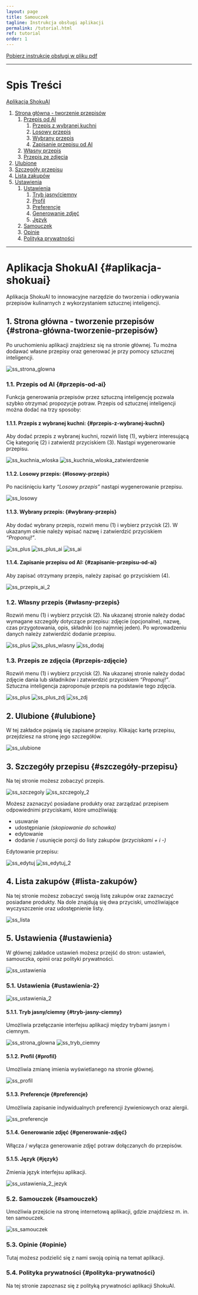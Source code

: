 ```yaml
---
layout: page
title: Samouczek
tagline: Instrukcja obsługi aplikacji
permalink: /tutorial.html
ref: tutorial
order: 1
---
```


<div class="center">
  <a href="{{ site.github.pdf_url }}" class="btnColor">Pobierz instrukcję obsługi w pliku pdf</a>
</div>

* * *

# Spis Treści

[Aplikacja ShokuAI](#aplikacja-shokuai)  
1. [Strona główna - tworzenie przepisów](#strona-główna-tworzenie-przepisów)  
    1. [Przepis od AI](#przepis-od-ai)  
        1. [Przepis z wybranej kuchni](#przepis-z-wybranej-kuchni)  
        2. [Losowy przepis](#losowy-przepis)  
        3. [Wybrany przepis](#wybrany-przepis)  
        4. [Zapisanie przepisu od AI](#zapisanie-przepisu-od-ai)  
    2. [Własny przepis](#własny-przepis)
    3. [Przepis ze zdjęcia](#przepis-zdjęcie)
2. [Ulubione](#ulubione)  
3. [Szczegóły przepisu](#szczegóły-przepisu)  
4. [Lista zakupów](#lista-zakupów)  
5. [Ustawienia](#ustawienia)
    1. [Ustawienia](#ustawienia-2)
        1. [Tryb jasny/ciemny](#tryb-jasny-ciemny)  
        2. [Profil](#profil)  
        3. [Preferencje](#preferencje)  
        4. [Generowanie zdjęć](#generowanie-zdjęć)  
        5. [Język](#język)  
    2. [Samouczek](#samouczek) 
    3. [Opinie](#opinie)
    4. [Polityka prywatności](#polityka-prywatności) 

* * *

# Aplikacja ShokuAI {#aplikacja-shokuai}
Aplikacja ShokuAI to innowacyjne narzędzie do tworzenia i odkrywania przepisów kulinarnych z wykorzystaniem sztucznej inteligencji.

## 1. Strona główna - tworzenie przepisów {#strona-główna-tworzenie-przepisów}
Po uruchomieniu aplikacji znajdziesz się na stronie głównej. Tu można dodawać własne przepisy oraz
generować je przy pomocy sztucznej inteligencji.

<div class="image-row">
<img src="assets\images\ss_strona_glowna.jpg" alt="ss_strona_glowna">
</div>

### 1.1. Przepis od AI {#przepis-od-ai}
Funkcja generowania przepisów przez sztuczną inteligencję pozwala szybko otrzymać propozycje potraw. Przepis od sztucznej inteligencji można dodać na trzy sposoby:

#### 1.1.1. Przepis z wybranej kuchni: {#przepis-z-wybranej-kuchni}
Aby dodać przepis z wybranej kuchni, rozwiń listę (1), wybierz interesującą Cię kategorię (2) i zatwierdź przyciskiem (3). Nastąpi wygenerowanie przepisu.

<div class="image-row">
  <img src="assets\images\ss_kuchnia_wloska.jpg" alt="ss_kuchnia_wloska">
  <img src="assets\images\ss_kuchnia_wloska_zatwierdz.jpg" alt="ss_kuchnia_wloska_zatwierdzenie">
</div>

#### 1.1.2. Losowy przepis: {#losowy-przepis}
Po naciśnięciu karty _“Losowy przepis”_ nastąpi wygenerowanie przepisu.

<div class="image-row">
<img src="assets\images\ss_losowy.jpg" alt="ss_losowy">
</div>

#### 1.1.3. Wybrany przepis: {#wybrany-przepis}
Aby dodać wybrany przepis, rozwiń menu (1) i wybierz przycisk (2). W ukazanym oknie należy wpisać nazwę i zatwierdzić przyciskiem _“Proponuj!”_.

<div class="image-row">
  <img src="assets\images\ss_plus.jpg" alt="ss_plus">
  <img src="assets\images\ss_plus_ai.jpg" alt="ss_plus_ai">
  <img src="assets\images\ss_ai.jpg" alt="ss_ai">
</div>

#### 1.1.4. Zapisanie przepisu od AI: {#zapisanie-przepisu-od-ai}
Aby zapisać otrzymany przepis, należy zapisać go przyciskiem (4).

<div class="image-row">
<img src="assets\images\ss_przepis_ai_2.jpg" alt="ss_przepis_ai_2">
</div>

### 1.2. Własny przepis {#własny-przepis}
Rozwiń menu (1) i wybierz przycisk (2). Na ukazanej stronie należy dodać wymagane szczegóły dotyczące przepisu: zdjęcie (opcjonalne), nazwę, czas przygotowania, opis, składniki (co najmniej jeden). Po wprowadzeniu danych należy zatwierdzić dodanie przepisu. 

<div class="image-row">
  <img src="assets\images\ss_plus.jpg" alt="ss_plus">
  <img src="assets\images\ss_plus_wlasny.jpg" alt="ss_plus_wlasny">
  <img src="assets\images\ss_dodaj.jpg" alt="ss_dodaj">
</div>

### 1.3. Przepis ze zdjęcia {#przepis-zdjęcie}
Rozwiń menu (1) i wybierz przycisk (2). Na ukazanej stronie należy dodać zdjęcie dania lub składników i zatwierdzić przyciskiem _“Proponuj!”_. Sztuczna inteligencja zaproponuje przepis na podstawie tego zdjęcia.

<div class="image-row">
  <img src="assets\images\ss_plus.jpg" alt="ss_plus">
  <img src="assets\images\ss_plus_wlasny.jpg" alt="ss_plus_zdj">
  <img src="assets\images\ss_zdj.jpg" alt="ss_zdj">
</div>

## 2. Ulubione {#ulubione}
W tej zakładce pojawią się zapisane przepisy. Klikając kartę przepisu, przejdziesz na stronę jego szczegółów.

<div class="image-row">
<img src="assets\images\ss_ulubione.jpg" alt="ss_ulubione">
</div>

## 3. Szczegóły przepisu {#szczegóły-przepisu}
Na tej stronie możesz zobaczyć przepis.

<div class="image-row">
  <img src="assets\images\ss_szczegoly.jpg" alt="ss_szczegoly">
  <img src="assets\images\ss_szczegoly_2.jpg" alt="ss_szczegoly_2">
</div>

Możesz zaznaczyć posiadane produkty oraz zarządzać
przepisem odpowiednimi przyciskami, które umożliwiają:
- usuwanie
- udostępnianie _(skopiowanie do schowka)_
- edytowanie
- dodanie / usunięcie porcji do listy zakupów _(przyciskami + i -)_

Edytowanie przepisu:

<div class="image-row">
  <img src="assets\images\ss_edytuj.jpg" alt="ss_edytuj">
  <img src="assets\images\ss_edytuj_2.jpg" alt="ss_edytuj_2">
</div>

## 4. Lista zakupów {#lista-zakupów}
Na tej stronie możesz zobaczyć swoją listę zakupów oraz zaznaczyć posiadane produkty. Na dole znajdują się dwa przyciski, umożliwiające wyczyszczenie oraz udostępnienie listy.

<div class="image-row">
<img src="assets\images\ss_lista.jpg" alt="ss_lista">
</div>

## 5. Ustawienia {#ustawienia}
W głównej zakładce ustawień możesz przejść do stron: ustawień, samouczka, opinii oraz polityki prywatności.

<div class="image-row">
<img src="assets\images\ss_ustawienia.jpg" alt="ss_ustawienia">
</div>

### 5.1. Ustawienia {#ustawienia-2}

<div class="image-row">
<img src="assets\images\ss_ustawienia_2.jpg" alt="ss_ustawienia_2">
</div>

#### 5.1.1. Tryb jasny/ciemny {#tryb-jasny-ciemny}
Umożliwia przełączanie interfejsu aplikacji między trybami jasnym i ciemnym.

<div class="image-row">
  <img src="assets\images\ss_strona_glowna.jpg" alt="ss_strona_glowna">
  <img src="assets\images\ss_tryb_ciemny.jpg" alt="ss_tryb_ciemny">
</div>

#### 5.1.2. Profil {#profil}
Umożliwia zmianę imienia wyświetlanego na stronie głównej.

<div class="image-row">
<img src="assets\images\ss_profil.jpg" alt="ss_profil">
</div>

#### 5.1.3. Preferencje {#preferencje}
Umożliwia zapisanie indywidualnych preferencji żywieniowych oraz alergii.

<div class="image-row">
<img src="assets\images\ss_preferencje.jpg" alt="ss_preferencje">
</div>

#### 5.1.4. Generowanie zdjęć {#generowanie-zdjęć}
Włącza / wyłącza generowanie zdjęć potraw dołączanych do przepisów.

#### 5.1.5. Język {#język}
Zmienia język interfejsu aplikacji.

<div class="image-row">
<img src="assets\images\ss_ustawienia_2_jezyk.jpg" alt="ss_ustawienia_2_jezyk">
</div>

### 5.2. Samouczek {#samouczek}
Umożliwia przejście na stronę internetową aplikacji, gdzie znajdziesz m. in. ten samouczek.

<div class="image-row">
<img src="assets\images\ss_samouczek.jpg" alt="ss_samouczek">
</div>

### 5.3. Opinie {#opinie}
Tutaj możesz podzielić się z nami swoją opinią na temat aplikacji.

### 5.4. Polityka prywatności {#polityka-prywatności}
Na tej stronie zapoznasz się z polityką prywatności aplikacji ShokuAI.

